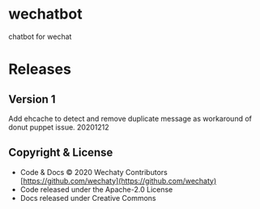 # wechatbot
chatbot for wechat

# Releases

## Version 1
Add ehcache to detect and remove duplicate message as workaround of donut puppet issue. 20201212

## Copyright & License
* Code & Docs © 2020 Wechaty Contributors [https://github.com/wechaty](https://github.com/wechaty)
* Code released under the Apache-2.0 License
* Docs released under Creative Commons
